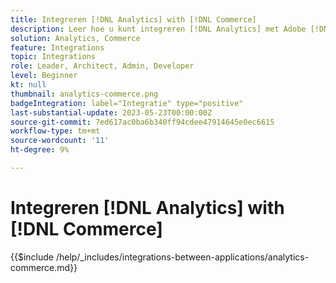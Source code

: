 ```yaml
---
title: Integreren [!DNL Analytics] with [!DNL Commerce]
description: Leer hoe u kunt integreren [!DNL Analytics] met Adobe [!DNL Commerce] .
solution: Analytics, Commerce
feature: Integrations
topic: Integrations
role: Leader, Architect, Admin, Developer
level: Beginner
kt: null
thumbnail: analytics-commerce.png
badgeIntegration: label="Integratie" type="positive"
last-substantial-update: 2023-05-23T00:00:00Z
source-git-commit: 7ed617ac0ba6b340ff94cdee47914645e0ec6615
workflow-type: tm+mt
source-wordcount: '11'
ht-degree: 9%

---
```



# Integreren [!DNL Analytics] with [!DNL Commerce]

{{$include /help/_includes/integrations-between-applications/analytics-commerce.md}}
